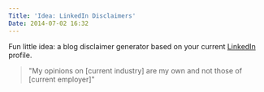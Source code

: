```yaml
---
Title: 'Idea: LinkedIn Disclaimers'
Date: 2014-07-02 16:32
---
```


Fun little idea: a blog disclaimer generator based on your current [LinkedIn](http://linkedin.com) profile.

> "My opinions on [current industry] are my own and not those of [current employer]"